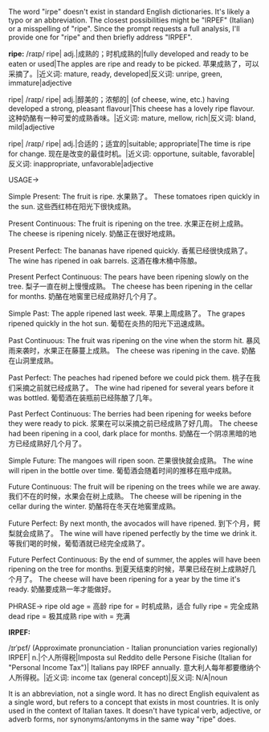 The word "irpe" doesn't exist in standard English dictionaries. It's likely a typo or an abbreviation.  The closest possibilities might be "IRPEF" (Italian) or a misspelling of "ripe".  Since the prompt requests a full analysis, I'll provide one for "ripe" and then briefly address "IRPEF".


**ripe:** /raɪp/
ripe| adj.|成熟的；时机成熟的|fully developed and ready to be eaten or used|The apples are ripe and ready to be picked.  苹果成熟了，可以采摘了。|近义词: mature, ready, developed|反义词: unripe, green, immature|adjective


ripe| /raɪp/
ripe| adj.|醇美的；浓郁的| (of cheese, wine, etc.) having developed a strong, pleasant flavour|This cheese has a lovely ripe flavour.  这种奶酪有一种可爱的成熟香味。|近义词: mature, mellow, rich|反义词: bland, mild|adjective


ripe| /raɪp/
ripe| adj.|合适的；适宜的|suitable; appropriate|The time is ripe for change.  现在是改变的最佳时机。|近义词: opportune, suitable, favorable|反义词: inappropriate, unfavorable|adjective


USAGE->


Simple Present:
The fruit is ripe. 水果熟了。
These tomatoes ripen quickly in the sun. 这些西红柿在阳光下很快成熟。

Present Continuous:
The fruit is ripening on the tree. 水果正在树上成熟。
The cheese is ripening nicely. 奶酪正在很好地成熟。

Present Perfect:
The bananas have ripened quickly. 香蕉已经很快成熟了。
The wine has ripened in oak barrels.  这酒在橡木桶中陈酿。

Present Perfect Continuous:
The pears have been ripening slowly on the tree. 梨子一直在树上慢慢成熟。
The cheese has been ripening in the cellar for months. 奶酪在地窖里已经成熟好几个月了。

Simple Past:
The apple ripened last week. 苹果上周成熟了。
The grapes ripened quickly in the hot sun. 葡萄在炎热的阳光下迅速成熟。

Past Continuous:
The fruit was ripening on the vine when the storm hit.  暴风雨来袭时，水果正在藤蔓上成熟。
The cheese was ripening in the cave.  奶酪在山洞里成熟。

Past Perfect:
The peaches had ripened before we could pick them.  桃子在我们采摘之前就已经成熟了。
The wine had ripened for several years before it was bottled. 葡萄酒在装瓶前已经陈酿了几年。

Past Perfect Continuous:
The berries had been ripening for weeks before they were ready to pick.  浆果在可以采摘之前已经成熟了好几周。
The cheese had been ripening in a cool, dark place for months. 奶酪在一个阴凉黑暗的地方已经成熟好几个月了。

Simple Future:
The mangoes will ripen soon. 芒果很快就会成熟。
The wine will ripen in the bottle over time. 葡萄酒会随着时间的推移在瓶中成熟。

Future Continuous:
The fruit will be ripening on the trees while we are away.  我们不在的时候，水果会在树上成熟。
The cheese will be ripening in the cellar during the winter.  奶酪将在冬天在地窖里成熟。

Future Perfect:
By next month, the avocados will have ripened.  到下个月，鳄梨就会成熟了。
The wine will have ripened perfectly by the time we drink it. 等我们喝的时候，葡萄酒就已经完全成熟了。

Future Perfect Continuous:
By the end of summer, the apples will have been ripening on the tree for months. 到夏天结束的时候，苹果已经在树上成熟好几个月了。
The cheese will have been ripening for a year by the time it's ready.  奶酪要成熟一年才能做好。


PHRASE->
ripe old age = 高龄
ripe for = 时机成熟，适合
fully ripe = 完全成熟
dead ripe = 极其成熟
ripe with = 充满


**IRPEF:**

/ɪrˈpɛf/ (Approximate pronunciation - Italian pronunciation varies regionally)
IRPEF| n.|个人所得税|Imposta sul Reddito delle Persone Fisiche (Italian for "Personal Income Tax")|  Italians pay IRPEF annually. 意大利人每年都要缴纳个人所得税。|近义词: income tax (general concept)|反义词: N/A|noun

It is an abbreviation, not a single word. It has no direct English equivalent as a single word, but refers to a concept that exists in most countries. It is only used in the context of Italian taxes.  It doesn't have typical verb, adjective, or adverb forms, nor synonyms/antonyms in the same way "ripe" does.
